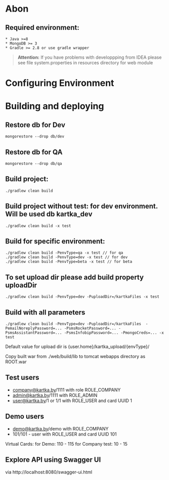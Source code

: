 # Abon
## Required environment:
    * Java >=8
    * MongoDB >= 3
    * Gradle >= 2.8 or use gradle wrapper
> **Attention:**
If you have problems with developpping from IDEA please see file system.properties in resources directory for web module

# Configuring Environment

# Building and deploying
## Restore db for Dev
```
mongorestore --drop db/dev
```
    
## Restore db for QA
```
mongorestore --drop db/qa
```
    
## Build project:
```
./gradlew clean build
```
    
## Build project without test: for dev environment. Will be used db kartka_dev
```
./gradlew clean build -x test
```
    
## Build for specific environment:
```
./gradlew clean build -PenvType=qa -x test // for qa
./gradlew clean build -PenvType=dev -x test // for dev
./gradlew clean build -PenvType=beta -x test // for beta
```

## To set upload dir please add build property uploadDir
```
./gradlew clean build -PenvType=dev -PuploadDir=/kartkaFiles -x test
```

## Build with all parameters
```
./gradlew clean build -PenvType=dev -PuploadDir=/kartkaFiles  -PemailNoreplyPassword=... -PsmsRocketPassword=... -PsmsAssistantPassword=... -PsmsInfobipPassword=... -PmongoCreds=... -x test 
```

Default value for upload dir is {user.home}/kartka_upload/{envType}/
    
Copy built war from ./web/build/lib to tomcat webapps directory as ROOT.war

## Test users

* company@kartka.by/1111 with role ROLE_COMPANY
* admin@kartka.by/1111 with ROLE_ADMIN
* user@kartka.by/1 or 1/1 with ROLE_USER and card UUID 1

## Demo users
* demo@kartka.by/demo with ROLE_COMPANY
* 101/101 - user with ROLE_USER and card UUID 101


Virtual Cards:
for Demo: 110 - 115
for Company test: 10 - 15

## Explore API using Swagger UI
via http://localhost:8080/swagger-ui.html
